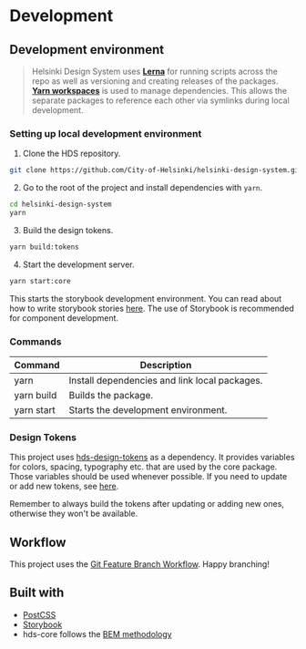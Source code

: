 # Development

## Development environment

> Helsinki Design System uses [**Lerna**](https://lerna.js.org/) for running scripts across the repo as well as versioning and creating releases of the packages. [**Yarn workspaces**](https://yarnpkg.com/lang/en/docs/workspaces/) is used to manage dependencies. This allows the separate packages to reference each other via symlinks during local development.

### Setting up local development environment

1. Clone the HDS repository.
```bash
git clone https://github.com/City-of-Helsinki/helsinki-design-system.git
```

2. Go to the root of the project and install dependencies with `yarn`.
```bash
cd helsinki-design-system
yarn
```

3. Build the design tokens.
```bash
yarn build:tokens
```

4. Start the development server.
```bash
yarn start:core
```

This starts the storybook development environment. You can read about how to write storybook stories [here](https://storybook.js.org/docs/html/get-started/whats-a-story). The use of Storybook is recommended for component development.

### Commands

| Command                            | Description                                          |
| ---------------------------------- | ---------------------------------------------------- |
| yarn                               | Install dependencies and link local packages.        |
| yarn build                         | Builds the package.                                  |
| yarn start                         | Starts the development environment.                  |

### Design Tokens

This project uses [hds-design-tokens](../design-tokens/README.md) as a dependency. It provides variables for colors, spacing, typography etc. that are used by the core package. Those variables should be used whenever possible. If you need to update or add new tokens, see [here](../design-tokens/DEVELOPMENT.md#adding-and-updating-tokens).

Remember to always build the tokens after updating or adding new ones, otherwise they won't be available.

## Workflow

This project uses the [Git Feature Branch Workflow](https://www.atlassian.com/git/tutorials/comparing-workflows/feature-branch-workflow). Happy branching!

## Built with

- [PostCSS](https://github.com/postcss/postcss)
- [Storybook](https://storybook.js.org/)
- hds-core follows the [BEM methodology](http://getbem.com/)
